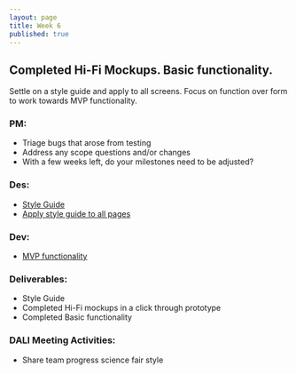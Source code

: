 ```yaml
---
layout: page
title: Week 6
published: true
---
```



## Completed Hi-Fi Mockups. Basic functionality.

Settle on a style guide and apply to all screens. Focus on function over form to work towards MVP functionality.


### PM:
*   Triage bugs that arose from testing
*   Address any scope questions and/or changes
  * With a few weeks left, do your milestones need to be adjusted?


### Des:
  * [Style Guide](style-guide.md)
  * [Apply style guide to all pages](refine-design.md)


### Dev:
  * [MVP functionality](mvp-functionality.md)


### Deliverables:
  * Style Guide
  * Completed Hi-Fi mockups in a click through prototype
  * Completed Basic functionality


### DALI Meeting Activities:
  * Share team progress science fair style
